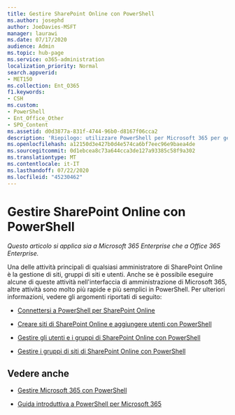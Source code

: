 ```yaml
---
title: Gestire SharePoint Online con PowerShell
ms.author: josephd
author: JoeDavies-MSFT
manager: laurawi
ms.date: 07/17/2020
audience: Admin
ms.topic: hub-page
ms.service: o365-administration
localization_priority: Normal
search.appverid:
- MET150
ms.collection: Ent_O365
f1.keywords:
- CSH
ms.custom:
- PowerShell
- Ent_Office_Other
- SPO_Content
ms.assetid: d0d3877a-831f-4744-96b0-d8167f06cca2
description: 'Riepilogo: utilizzare PowerShell per Microsoft 365 per gestire gli utenti, i gruppi e i gruppi di siti di SharePoint Online.'
ms.openlocfilehash: a12150d3e427b0d4e574ca6bf7eec96e9baea4de
ms.sourcegitcommit: 0d1ebcea8c73a644cca3de127a93385c58f9a302
ms.translationtype: MT
ms.contentlocale: it-IT
ms.lasthandoff: 07/22/2020
ms.locfileid: "45230462"
---
```

# <a name="manage-sharepoint-online-with-powershell"></a>Gestire SharePoint Online con PowerShell

*Questo articolo si applica sia a Microsoft 365 Enterprise che a Office 365 Enterprise.*

Una delle attività principali di qualsiasi amministratore di SharePoint Online è la gestione di siti, gruppi di siti e utenti. Anche se è possibile eseguire alcune di queste attività nell'interfaccia di amministrazione di Microsoft 365, altre attività sono molto più rapide e più semplici in PowerShell. Per ulteriori informazioni, vedere gli argomenti riportati di seguito:

- [Connettersi a PowerShell per SharePoint Online](https://docs.microsoft.com/powershell/sharepoint/sharepoint-online/connect-sharepoint-online?view=sharepoint-ps)
  
- [Creare siti di SharePoint Online e aggiungere utenti con PowerShell](create-sharepoint-sites-and-add-users-with-powershell.md)
    
- [Gestire gli utenti e i gruppi di SharePoint Online con PowerShell](manage-sharepoint-users-and-groups-with-powershell.md)
    
- [Gestire i gruppi di siti di SharePoint Online con PowerShell](manage-sharepoint-site-groups-with-powershell.md)
    
## <a name="see-also"></a>Vedere anche

- [Gestire Microsoft 365 con PowerShell](manage-office-365-with-office-365-powershell.md)

- [Guida introduttiva a PowerShell per Microsoft 365](getting-started-with-office-365-powershell.md)
